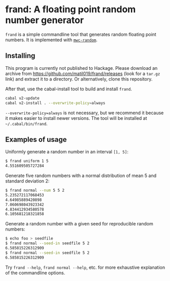 # frand: A floating point random number generator

`frand` is a simple commandline tool that generates random floating point numbers. It is implemented with [`mwc-random`](https://hackage.haskell.org/package/mwc-random).

## Installing

This program is currently not published to Hackage. Please download an archive from https://github.com/matil019/frand/releases (look for a `tar.gz` link) and extract it to a directory. Or alternatively, clone this repository.

After that, use the cabal-install tool to build and install `frand`.

```sh
cabal v2-update
cabal v2-install . --overwrite-policy=always
```

`--overwrite-policy=always` is not necessary, but we recommend it because it makes easier to install newer versions. The tool will be installed at `~/.cabal/bin/frand`.

## Examples of usage

Uniformly generate a random number in an interval `[1, 5]`:

```sh
$ frand uniform 1 5
4.551609505727284
```

Generate five random numbers with a normal distribution of mean 5 and standard deviation 2:

```sh
$ frand normal --num 5 5 2
5.235272117068453
4.64985889420898
7.060698043923342
4.834412934580578
6.105681218321858
```

Generate a random number with a given seed for reproducible random numbers:

```sh
$ echo foo > seedfile
$ frand normal --seed-in seedfile 5 2
6.585815226312909
$ frand normal --seed-in seedfile 5 2
6.585815226312909
```

Try `frand --help`, `frand normal --help`, etc. for more exhaustive explanation of the commandline options.
